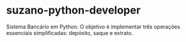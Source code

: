# suzano-python-developer
Sistema Bancário em Python. O objetivo é implementar três operações essenciais simplificadas: depósito, saque e extrato. 
